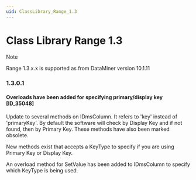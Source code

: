 ```yaml
---
uid: ClassLibrary_Range_1.3
---
```


# Class Library Range 1.3

> [!NOTE]
> Range 1.3.x.x is supported as from DataMiner version 10.1.11

### 1.3.0.1

#### Overloads have been added for specifying primary/display key [ID_35048]

Update to several methods on IDmsColumn. It refers to 'key' instead of 'primaryKey'. By default the software will check by Display Key and if not found, then by Primary Key.
These methods have also been marked obsolete.

New methods exist that accepts a KeyType to specify if you are using Primary Key or Display Key.

An overload method for SetValue has been added to IDmsColumn to specify which KeyType is being used.

